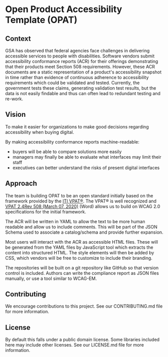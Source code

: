 # Open Product Accessibility Template (OPAT)

## Context

GSA has observed that federal agencies face challenges in delivering accessible services to people with disabilities. Software vendors submit accessibility conformance reports (ACR) for their offerings demonstrating that their products meet Section 508 requirements. However, these ACR documents are a static representation of a product's accessibility snapshot in time rather than evidence of continuous adherence to accessibility requirements which could be validated and tested. Currently, the government tests these claims, generating validation test results, but the data is not easily findable and thus can often lead to redundant testing and re-work.

## Vision

To make it easier for organizations to make good decisions regarding accessibility when buying digital.

By making accessibility conformance reports machine-readable:

- buyers will be able to compare solutions more easily
- managers may finally be able to evaluate what interfaces may limit their staff
- executives can better understand the risks of present digital interfaces

## Approach

The team is building OPAT to be an open standard initially based on the framework provided by the [ITI VPAT®](https://www.itic.org/policy/accessibility/vpat). The VPAT® is well recognized and [VPAT 2.4Rev 508 (March 07, 2020)](https://www.itic.org/dotAsset/b282ab06-0ab2-4540-adc2-78698058dfc3.doc) (Word) allows us to build on WCAG 2.0 specifications for the initial framework.

The ACR will be written in YAML to allow the text to be more human readable and allow us to include comments. This will be part of the JSON Schema used to associate a catalog/schema and provide further expansion.

Most users will interact with the ACR as accessible HTML files. These will be generated from the YAML files by JavaScript tool which extracts the content into structured HTML. The style elements will then be added by CSS, which vendors will be free to customize to include their branding.

The repositories will be built on a git repository like GitHub so that version control is included. Authors can write the compliance report as JSON files manually, or use a tool similar to WCAG-EM.

## Contributing

We encourage contributions to this project. See our CONTRIBUTING.md file for more information.

## License

By default this falls under a public domain license. Some libraries included here may include other licenses. See our LICENSE.md file for more information.
